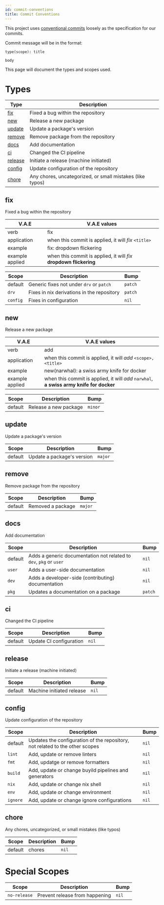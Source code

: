 ```yaml
---
id: commit-conventions
title: Commit Conventions
---
```


This project uses [conventional commits](https://www.conventionalcommits.org/en/v1.0.0/) loosely as the specification
for our commits.

Commit message will be in the format:

```
type(scope): title

body
```

This page will document the types and scopes used.

# Types

| Type                | Description                                               |
| ------------------- | --------------------------------------------------------- |
| [fix](#fix)         | Fixed a bug within the repository                         |
| [new](#new)         | Release a new package                                     |
| [update](#update)   | Update a package's version                                |
| [remove](#remove)   | Remove package from the repository                        |
| [docs](#docs)       | Add documentation                                         |
| [ci](#ci)           | Changed the CI pipeline                                   |
| [release](#release) | Initiate a release (machine initiated)                    |
| [config](#config)   | Update configuration of the repository                    |
| [chore](#chore)     | Any chores, uncategorized, or small mistakes (like typos) |

## fix

Fixed a bug within the repository

| **V.A.E**       | V.A.E values                                                       |
| --------------- | ------------------------------------------------------------------ |
| verb            | fix                                                                |
| application     | when this commit is applied, it will _fix_ `<title>`               |
| example         | fix: dropdown flickering                                           |
| example applied | when this commit is applied, it will _fix_ **dropdown flickering** |

| Scope    | Description                                | Bump    |
| -------- | ------------------------------------------ | ------- |
| default  | Generic fixes not under `drv` or `patch`   | `patch` |
| `drv`    | Fixes in nix derivations in the repository | `patch` |
| `config` | Fixes in configuration                     | `nil`   |

## new

Release a new package

| **V.A.E**       | V.A.E values                                                                            |
| --------------- | --------------------------------------------------------------------------------------- |
| verb            | add                                                                                     |
| application     | when this commit is applied, it will _add_ `<scope>, <title>`                           |
| example         | new(narwhal): a swiss army knife for docker                                             |
| example applied | when this commit is applied, it will _add_ `narwhal`, **a swiss army knife for docker** |

| Scope   | Description           | Bump    |
| ------- | --------------------- | ------- |
| default | Release a new package | `minor` |

## update

Update a package's version

| Scope   | Description                | Bump    |
| ------- | -------------------------- | ------- |
| default | Update a package's version | `major` |

## remove

Remove package from the repository

| Scope   | Description       | Bump    |
| ------- | ----------------- | ------- |
| default | Removed a package | `major` |

## docs

Add documentation

| Scope   | Description                                                        | Bump    |
| ------- | ------------------------------------------------------------------ | ------- |
| default | Adds a generic documentation not related to `dev`, `pkg` or `user` | `nil`   |
| `user`  | Adds a user-side documentation                                     | `nil`   |
| `dev`   | Adds a developer-side (contributing) documentation                 | `nil`   |
| `pkg`   | Updates a documentation on a package                               | `patch` |

## ci

Changed the CI pipeline

| Scope   | Description             | Bump  |
| ------- | ----------------------- | ----- |
| default | Update CI configuration | `nil` |

## release

Initiate a release (machine initiated)

| Scope   | Description               | Bump  |
| ------- | ------------------------- | ----- |
| default | Machine initiated release | `nil` |

## config

Update configuration of the repository

| Scope    | Description                                                                  | Bump  |
| -------- | ---------------------------------------------------------------------------- | ----- |
| default  | Updates the configuration of the repository, not related to the other scopes | `nil` |
| `lint`   | Add, update or remove linters                                                | `nil` |
| `fmt`    | Add, updatge or remove formatters                                            | `nil` |
| `build`  | Add, update or change buyild pipelines and generators                        | `nil` |
| `nix`    | Add, update or change nix shell                                              | `nil` |
| `env`    | Add, update or change environment                                            | `nil` |
| `ignore` | Add, update or change ignore configurations                                  | `nil` |

## chore

Any chores, uncategorized, or small mistakes (like typos)

| Scope   | Description | Bump  |
| ------- | ----------- | ----- |
| default | chores      | `nil` |

# Special Scopes

| Scope        | Description                    | Bump  |
| ------------ | ------------------------------ | ----- |
| `no-release` | Prevent release from happening | `nil` |

